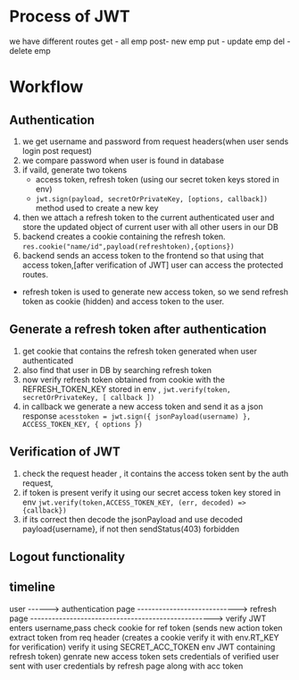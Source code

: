 # Process of JWT

we have different routes
get - all emp
post- new emp
put - update emp
del - delete emp

# Workflow

## Authentication

1. we get username and password from request headers(when user sends login post request)
2. we compare password when user is found in database
3. if vaild, generate two tokens
   - access token, refresh token (using our secret token keys stored in env)
   - `jwt.sign(payload, secretOrPrivateKey, [options, callback])` method used to create a new key
4. then we attach a refresh token to the current authenticated user and store the updated object of current user with all other users in our DB
5. backend creates a cookie containing the refresh token. `res.cookie("name/id",payload(refreshtoken),{options})`
6. backend sends an access token to the frontend so that using that access token,[after verification of JWT] user can access the protected routes.
- refresh token is used to generate new access token, so we send refresh token as cookie (hidden) and access token to the user.

## Generate a refresh token after authentication

1. get cookie that contains the refresh token generated when user authenticated
2. also find that user in DB by searching refresh token
3. now verify refresh token obtained from cookie with the REFRESH_TOKEN_KEY stored in env , `jwt.verify(token, secretOrPrivateKey, [ callback ])`
4. in callback we generate a new access token and send it as a json response
   `acesstoken = jwt.sign({ jsonPayload(username) }, ACCESS_TOKEN_KEY, { options })`

## Verification of JWT
1. check the request header , it contains the access token sent by the auth request,
2. if token is present verify it using our secret access token key stored in env
    `jwt.verify(token,ACCESS_TOKEN_KEY, (err, decoded) => {callback})`
3. if its correct then decode the jsonPayload and use decoded payload{username}, if not then sendStatus(403) forbidden

## Logout functionality



## timeline
user ------> authentication page    ---------------------------->   refresh page ---------------------------------------------------> verify JWT
             enters username,pass                          check cookie for ref token         (sends new action token        extract token from req header
            (creates a cookie                                verify it with env.RT_KEY           for verification)            verify it using SECRET_ACC_TOKEN env 
        JWT containing refresh token)                         genrate new access token                                       sets credentials of verified user sent
                                                               with user credentials                                         by refresh page along with acc token